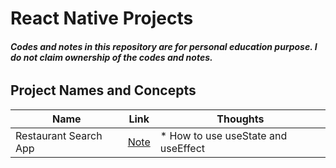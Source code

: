 # React Native Projects
###### ***Codes and notes in this repository are for personal education purpose. I do not claim ownership of the codes and notes.***
## Project Names and Concepts
Name                           | Link | Thoughts 
-------------------------------|------|----------
 Restaurant Search App         |[Note](https://github.com/jinmountain/react-native-projects/tree/main/food)|* How to use useState and useEffect |* How to use API and axios to fetch data |* How to set up a hook to get data from API |* Simple error handling using try and error |* How to use withNavigation to navigate without using Navigation prop from a parent |* How to use the component concept to list results |* How to make a simple search bar

